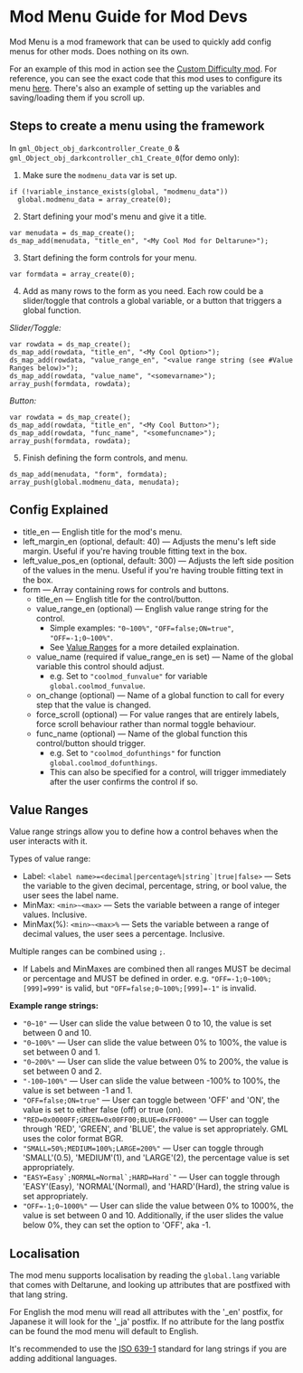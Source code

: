 # Mod Menu Guide for Mod Devs
Mod Menu is a mod framework that can be used to quickly add config menus for other mods. Does nothing on its own.

For an example of this mod in action see the [Custom Difficulty mod](https://gamebanana.com/mods/613308).
For reference, you can see the exact code that this mod uses to configure its menu [here](https://github.com/Emmehehe/CustomDifficultyModForDeltarune/blob/1.3.0/src/customdifficulty_ch1to4.csx#L159-L250).
There's also an example of setting up the variables and saving/loading them if you scroll up.

## Steps to create a menu using the framework

In `gml_Object_obj_darkcontroller_Create_0` & `gml_Object_obj_darkcontroller_ch1_Create_0`(for demo only):
1. Make sure the `modmenu_data` var is set up.
```
if (!variable_instance_exists(global, "modmenu_data"))
  global.modmenu_data = array_create(0);
```
2. Start defining your mod's menu and give it a title. 
```
var menudata = ds_map_create();
ds_map_add(menudata, "title_en", "<My Cool Mod for Deltarune>");
```
3. Start defining the form controls for your menu.
```
var formdata = array_create(0);
```
4. Add as many rows to the form as you need. Each row could be a slider/toggle that controls a global variable, or a button that triggers a global function.

<i>Slider/Toggle:</i>
```
var rowdata = ds_map_create();
ds_map_add(rowdata, "title_en", "<My Cool Option>");
ds_map_add(rowdata, "value_range_en", "<value range string (see #Value Ranges below)>");
ds_map_add(rowdata, "value_name", "<somevarname>");
array_push(formdata, rowdata);
```
<i>Button:</i>
  ```
var rowdata = ds_map_create();
ds_map_add(rowdata, "title_en", "<My Cool Button>");
ds_map_add(rowdata, "func_name", "<somefuncname>");
array_push(formdata, rowdata);
  ```
5. Finish defining the form controls, and menu.
```
ds_map_add(menudata, "form", formdata);
array_push(global.modmenu_data, menudata);
```

## Config Explained

- title_en — English title for the mod's menu.
- left_margin_en (optional, default: 40) — Adjusts the menu's left side margin. Useful if you're having trouble fitting text in the box.
- left_value_pos_en (optional, default: 300) — Adjusts the left side position of the values in the menu. Useful if you're having trouble fitting text in the box.
- form — Array containing rows for controls and buttons.
  - title_en — English title for the control/button.
  - value_range_en (optional) — English value range string for the control.
    - Simple examples: `"0~100%"`, `"OFF=false;ON=true"`, `"OFF=-1;0~100%"`.
    - See [Value Ranges](#Value-Ranges) for a more detailed explaination.
  - value_name (required if value_range_en is set) — Name of the global variable this control should adjust.
    - e.g. Set to `"coolmod_funvalue"` for variable `global.coolmod_funvalue`.
  - on_change (optional) — Name of a global function to call for every step that the value is changed.
  - force_scroll (optional) — For value ranges that are entirely labels, force scroll behaviour rather than normal toggle behaviour.
  - func_name (optional) — Name of the global function this control/button should trigger.
    - e.g. Set to `"coolmod_dofunthings"` for function `global.coolmod_dofunthings`.
    - This can also be specified for a control, will trigger immediately after the user confirms the control if so.

## Value Ranges

Value range strings allow you to define how a control behaves when the user interacts with it.

Types of value range:
 - Label: ``<label name>=<decimal|percentage%|string`|true|false>`` — Sets the variable to the given decimal, percentage, string, or bool value, the user sees the label name. 
 - MinMax: `<min>~<max>` — Sets the variable between a range of integer values. Inclusive.
 - MinMax(%): `<min>~<max>%` — Sets the variable between a range of decimal values, the user sees a percentage. Inclusive.

Multiple ranges can be combined using `;`.
- If Labels and MinMaxes are combined then all ranges MUST be decimal or percentage and MUST be defined in order. e.g. `"OFF=-1;0~100%;[999]=999"` is valid, but `"OFF=false;0~100%;[999]=-1"` is invalid.

**Example range strings:**
 - `"0~10"` — User can slide the value between 0 to 10, the value is set between 0 and 10.
 - `"0~100%"` — User can slide the value between 0% to 100%, the value is set between 0 and 1.
 - `"0~200%"` — User can slide the value between 0% to 200%, the value is set between 0 and 2.
 - `"-100~100%"` — User can slide the value between -100% to 100%, the value is set between -1 and 1.
 - `"OFF=false;ON=true"` — User can toggle between 'OFF' and 'ON', the value is set to either false (off) or true (on).
 - `"RED=0x0000FF;GREEN=0x00FF00;BLUE=0xFF0000"` — User can toggle through 'RED', 'GREEN', and 'BLUE', the value is set appropriately. GML uses the color format BGR.
 - `"SMALL=50%;MEDIUM=100%;LARGE=200%"` — User can toggle through 'SMALL'(0.5), 'MEDIUM'(1), and 'LARGE'(2), the percentage value is set appropriately.
 - ``"EASY=Easy`;NORMAL=Normal`;HARD=Hard`"`` — User can toggle through 'EASY'(Easy), 'NORMAL'(Normal), and 'HARD'(Hard), the string value is set appropriately.
 - `"OFF=-1;0~1000%"` — User can slide the value between 0% to 1000%, the value is set between 0 and 10. Additionally, if the user slides the value below 0%, they can set the option to 'OFF', aka -1.

## Localisation
The mod menu supports localisation by reading the `global.lang` variable that comes with Deltarune, and looking up attributes that are postfixed with that lang string.

For English the mod menu will read all attributes with the '_en' postfix, for Japanese it will look for the '_ja' postfix. If no attribute for the lang postfix can be found the mod menu will default to English.

It's recommended to use the [ISO 639-1](https://en.wikipedia.org/wiki/List_of_ISO_639_language_codes) standard for lang strings if you are adding additional languages.
